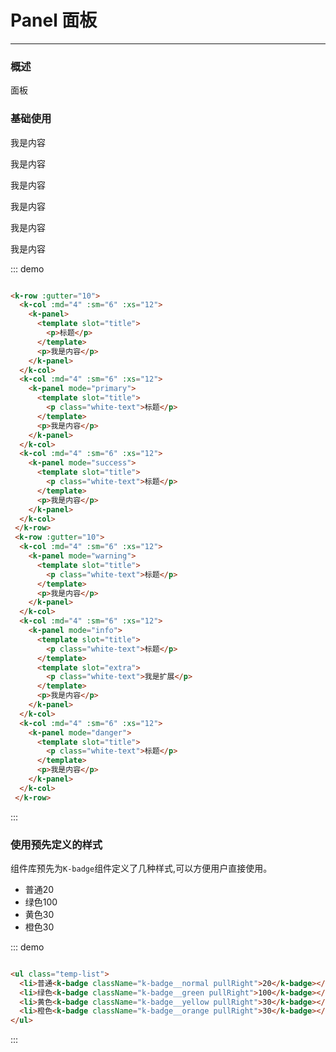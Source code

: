 <style>
.white-text {
  color: #FFF;
}
</style>
# Panel 面板
----
### 概述
面板
### 基础使用
<div class="demo-block">
 <k-row :gutter="10">
  <k-col :md="4" :sm="6" :xs="12">
    <k-panel>
      <template slot="title">
        <p>标题</p>
      </template>
      <p>我是内容</p>
    </k-panel>
  </k-col>
  <k-col :md="4" :sm="6" :xs="12">
    <k-panel mode="primary">
      <template slot="title">
        <p class="white-text">标题</p>
      </template>
      <p>我是内容</p>
    </k-panel>
  </k-col>
  <k-col :md="4" :sm="6" :xs="12">
    <k-panel mode="success">
      <template slot="title">
        <p class="white-text">标题</p>
      </template>
      <p>我是内容</p>
    </k-panel>
  </k-col>
 </k-row>
 <k-row :gutter="10">
  <k-col :md="4" :sm="6" :xs="12">
    <k-panel mode="warning">
      <template slot="title">
        <p class="white-text">标题</p>
      </template>
      <p>我是内容</p>
    </k-panel>
  </k-col>
  <k-col :md="4" :sm="6" :xs="12">
    <k-panel mode="info">
      <template slot="title">
        <p class="white-text">标题</p>
      </template>
      <p>我是内容</p>
    </k-panel>
  </k-col>
  <k-col :md="4" :sm="6" :xs="12">
    <k-panel mode="danger">
      <template slot="title">
        <p class="white-text">标题</p>
      </template>
      <p>我是内容</p>
    </k-panel>
  </k-col>
 </k-row>
</div>

::: demo
```html

<k-row :gutter="10">
  <k-col :md="4" :sm="6" :xs="12">
    <k-panel>
      <template slot="title">
        <p>标题</p>
      </template>
      <p>我是内容</p>
    </k-panel>
  </k-col>
  <k-col :md="4" :sm="6" :xs="12">
    <k-panel mode="primary">
      <template slot="title">
        <p class="white-text">标题</p>
      </template>
      <p>我是内容</p>
    </k-panel>
  </k-col>
  <k-col :md="4" :sm="6" :xs="12">
    <k-panel mode="success">
      <template slot="title">
        <p class="white-text">标题</p>
      </template>
      <p>我是内容</p>
    </k-panel>
  </k-col>
 </k-row>
 <k-row :gutter="10">
  <k-col :md="4" :sm="6" :xs="12">
    <k-panel mode="warning">
      <template slot="title">
        <p class="white-text">标题</p>
      </template>
      <p>我是内容</p>
    </k-panel>
  </k-col>
  <k-col :md="4" :sm="6" :xs="12">
    <k-panel mode="info">
      <template slot="title">
        <p class="white-text">标题</p>
      </template>
      <template slot="extra">
        <p class="white-text">我是扩展</p>
      </template>
      <p>我是内容</p>
    </k-panel>
  </k-col>
  <k-col :md="4" :sm="6" :xs="12">
    <k-panel mode="danger">
      <template slot="title">
        <p class="white-text">标题</p>
      </template>
      <p>我是内容</p>
    </k-panel>
  </k-col>
 </k-row>

```
:::

### 使用预先定义的样式
组件库预先为```K-badge```组件定义了几种样式,可以方便用户直接使用。

<div class="demo-block">
  <ul class="temp-list">
    <li>普通<k-badge className="k-badge__normal pullRight">20</k-badge></li>
    <li>绿色<k-badge className="k-badge__green pullRight">100</k-badge></li>
    <li>黄色<k-badge className="k-badge__yellow pullRight">30</k-badge></li>
    <li>橙色<k-badge className="k-badge__orange pullRight">30</k-badge></li>
  </ul>
</div>

::: demo

```html

<ul class="temp-list">
  <li>普通<k-badge className="k-badge__normal pullRight">20</k-badge></li>
  <li>绿色<k-badge className="k-badge__green pullRight">100</k-badge></li>
  <li>黄色<k-badge className="k-badge__yellow pullRight">30</k-badge></li>
  <li>橙色<k-badge className="k-badge__orange pullRight">30</k-badge></li>
</ul>

```

:::
